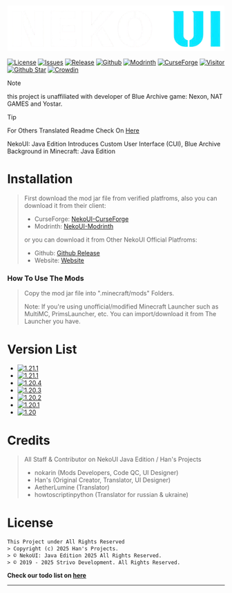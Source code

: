 ![NekoUI](https://github.com/sitcommunity/nekoui-download/blob/main/assets/nekoui.png)

[![License](https://img.shields.io/badge/License-ARR-green)](https://github.strivo.xyz/nekoui-download/blob/main/LICENSE)
[![Issues](https://img.shields.io/github/issues/SITCommunity/nekoui-download)](https://github.strivo.xyz/nekoui-download/issues)
[![Release](https://img.shields.io/github/v/release/SITCommunity/nekoui-download)](https://github.strivo.xyz/nekoui-download/releases)
[![Github](https://img.shields.io/github/downloads/SITCommunity/nekoui-download/total)](https://github.strivo.xyz/nekoui-download/releases)
[![Modrinth](https://img.shields.io/modrinth/dt/EZpbRipP)](https://modrinth.com/mod/nekoui)
[![CurseForge](https://img.shields.io/curseforge/dt/999428)](https://www.curseforge.com/minecraft/mc-mods/neko-ui)
[![Visitor](https://api.visitorbadge.io/api/visitors?path=https%3A%2F%2Fgithub.com%2FSITCommunity%2Fnekoui-download&countColor=%2337d67a&style=flat)](https://github.strivo.xyz/nekoui-download)
[![Github Star](https://img.shields.io/github/stars/SITCommunity/nekoui-download)](https://github.strivo.xyz/nekoui-download)
[![Crowdin](https://badges.crowdin.net/nekoui/localized.svg)](https://crowdin.com/project/nekoui)

> [!NOTE]
> this project is unaffiliated with developer of Blue Archive game: Nexon, NAT GAMES and Yostar.

> [!TIP]
> For Others Translated Readme Check On [Here](https://github.strivo.xyz/nekoui-download/tree/main/assets/readme)

NekoUI: Java Edition Introduces Custom User Interface (CUI), Blue Archive Background in Minecraft: Java Edition

# Installation
> First download the mod jar file from verified platfroms, also you can download it from their client:
> - CurseForge: [NekoUI-CurseForge]
> - Modrinth: [NekoUI-Modrinth]
>
> or you can download it from Other NekoUI Official Platfroms:
> - Github: [Github Release]
> - Website: [Website]

### How To Use The Mods
> Copy the mod jar file into ".minecraft/mods" Folders.
>
> Note: If you're using unofficial/modified Minecraft Launcher such as MultiMC, PrimsLauncher, etc. You can import/download it from The Launcher you have.

# Version List
- [![1.21.1](https://img.shields.io/badge/1.21.1-beta-orange)](https://modrinth.com/mod/nekoui/versions?g=1.21.1)
- [![1.21.1](https://img.shields.io/badge/1.21.1-beta-orange)](https://modrinth.com/mod/nekoui/versions?g=1.21)
- [![1.20.4](https://img.shields.io/badge/1.20.4-unknown-red)](https://modrinth.com/mod/nekoui/versions?g=1.20.4)
- [![1.20.3](https://img.shields.io/badge/1.20.3-unknown-red)](https://modrinth.com/mod/nekoui/versions?g=1.20.3)
- [![1.20.2](https://img.shields.io/badge/1.20.2-unknown-red)](https://modrinth.com/mod/nekoui/versions?g=1.20.2)
- [![1.20.1](https://img.shields.io/badge/1.20.1-alpha-orange)](https://modrinth.com/mod/nekoui/versions?g=1.20.1)
- [![1.20](https://img.shields.io/badge/1.20-unknown-red)](https://modrinth.com/mod/nekoui/versions?g=1.20)

# Credits

> All Staff & Contributor on NekoUI Java Edition / Han's Projects
> - nokarin (Mods Developers, Code QC, UI Designer)
> - Han's (Original Creator, Translator, UI Designer)
> - AetherLumine (Translator)
> - howtoscriptinpython (Translator for russian & ukraine)

# License

```
This Project under All Rights Reserved
> Copyright (c) 2025 Han's Projects.
> © NekoUI: Java Edition 2025 All Rights Reserved.
> © 2019 - 2025 Strivo Development. All Rights Reserved.
```

**Check our todo list on [here](https://trello.com/b/mJA0DTKD)**

[NekoUI-CurseForge]: https://www.curseforge.com/minecraft/mc-mods/neko-ui
[NekoUI-Modrinth]: https://modrinth.com/mod/nekoui
[Github Release]: https://github.strivo.xyz/nekoui-download/releases
[Website]: https://strivo.xyz/project/nekoui/download
****
